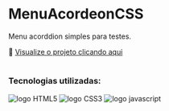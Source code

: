 # MenuAcordeonCSS
Menu acorddion simples para testes.

🔗 <a href="https://lumadart.github.io/MenuAcordeonCSS/" target="_blank">Visualize o projeto clicando aqui</a>
#
### Tecnologias utilizadas:
<img src="https://img.shields.io/badge/HTML5-E34F26?style=for-the-badge&logo=html5&logoColor=white" alt="logo HTML5"> <img src="https://img.shields.io/badge/CSS3-1572B6?style=for-the-badge&logo=css3&logoColor=white" alt="logo CSS3"> <img src="https://img.shields.io/badge/JavaScript-F7DF1E?style=for-the-badge&logo=javascript&logoColor=black" alt="logo javascript">
